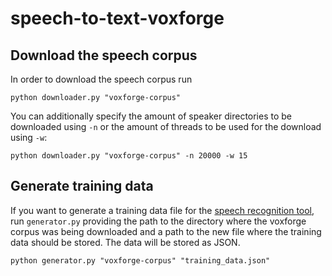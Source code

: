 # speech-to-text-voxforge

## Download the speech corpus
In order to download the speech corpus run

```shell
python downloader.py "voxforge-corpus"
```

You can additionally specify the amount of speaker directories to be downloaded using `-n` or the amount of threads to be used for the download using `-w`:

```shell
python downloader.py "voxforge-corpus" -n 20000 -w 15
```

## Generate training data
If you want to generate a training data file for the [speech recognition tool](https://github.com/KevNetG/speech-to-text), run `generator.py` providing the path to the directory where the voxforge corpus was being downloaded and a path to the new file where the training data should be stored. The data will be stored as JSON.

```shell
python generator.py "voxforge-corpus" "training_data.json"
```
